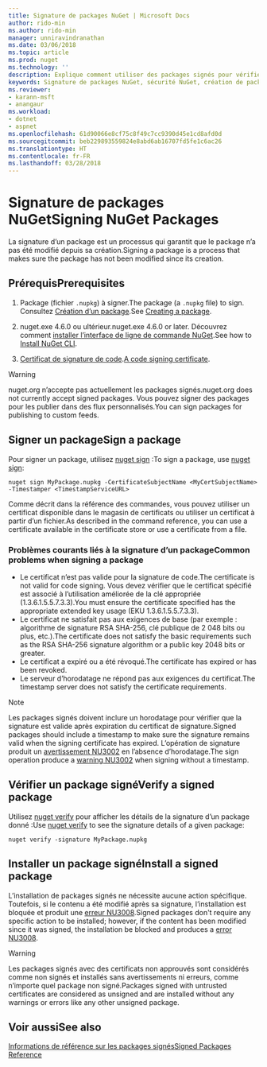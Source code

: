 ```yaml
---
title: Signature de packages NuGet | Microsoft Docs
author: rido-min
ms.author: rido-min
manager: unniravindranathan
ms.date: 03/06/2018
ms.topic: article
ms.prod: nuget
ms.technology: ''
description: Explique comment utiliser des packages signés pour vérifier l’intégrité du contenu.
keywords: Signature de packages NuGet, sécurité NuGet, création de packages signés
ms.reviewer:
- karann-msft
- anangaur
ms.workload:
- dotnet
- aspnet
ms.openlocfilehash: 61d90066e8cf75c8f49c7cc9390d45e1cd8afd0d
ms.sourcegitcommit: beb229893559824e8abd6ab16707fd5fe1c6ac26
ms.translationtype: HT
ms.contentlocale: fr-FR
ms.lasthandoff: 03/28/2018
---
```

# <a name="signing-nuget-packages"></a><span data-ttu-id="4de4b-104">Signature de packages NuGet</span><span class="sxs-lookup"><span data-stu-id="4de4b-104">Signing NuGet Packages</span></span>

<span data-ttu-id="4de4b-105">La signature d’un package est un processus qui garantit que le package n’a pas été modifié depuis sa création.</span><span class="sxs-lookup"><span data-stu-id="4de4b-105">Signing a package is a process that makes sure the package has not been modified since its creation.</span></span>

## <a name="prerequisites"></a><span data-ttu-id="4de4b-106">Prérequis</span><span class="sxs-lookup"><span data-stu-id="4de4b-106">Prerequisites</span></span>

1. <span data-ttu-id="4de4b-107">Package (fichier `.nupkg`) à signer.</span><span class="sxs-lookup"><span data-stu-id="4de4b-107">The package (a `.nupkg` file) to sign.</span></span> <span data-ttu-id="4de4b-108">Consultez [Création d’un package](creating-a-package.md).</span><span class="sxs-lookup"><span data-stu-id="4de4b-108">See [Creating a package](creating-a-package.md).</span></span>

1. <span data-ttu-id="4de4b-109">nuget.exe 4.6.0 ou ultérieur.</span><span class="sxs-lookup"><span data-stu-id="4de4b-109">nuget.exe 4.6.0 or later.</span></span> <span data-ttu-id="4de4b-110">Découvrez comment [installer l’interface de ligne de commande NuGet](../install-nuget-client-tools.md#nugetexe-cli).</span><span class="sxs-lookup"><span data-stu-id="4de4b-110">See how to [Install NuGet CLI](../install-nuget-client-tools.md#nugetexe-cli).</span></span>

1. <span data-ttu-id="4de4b-111">[Certificat de signature de code](../reference/signed-packages-reference.md#get-a-code-signing-certificate).</span><span class="sxs-lookup"><span data-stu-id="4de4b-111">[A code signing certificate](../reference/signed-packages-reference.md#get-a-code-signing-certificate).</span></span>

> [!Warning]
> <span data-ttu-id="4de4b-112">nuget.org n’accepte pas actuellement les packages signés.</span><span class="sxs-lookup"><span data-stu-id="4de4b-112">nuget.org does not currently accept signed packages.</span></span> <span data-ttu-id="4de4b-113">Vous pouvez signer des packages pour les publier dans des flux personnalisés.</span><span class="sxs-lookup"><span data-stu-id="4de4b-113">You can sign packages for publishing to custom feeds.</span></span>

## <a name="sign-a-package"></a><span data-ttu-id="4de4b-114">Signer un package</span><span class="sxs-lookup"><span data-stu-id="4de4b-114">Sign a package</span></span>

<span data-ttu-id="4de4b-115">Pour signer un package, utilisez [nuget sign](../tools/cli-ref-sign.md) :</span><span class="sxs-lookup"><span data-stu-id="4de4b-115">To sign a package, use [nuget sign](../tools/cli-ref-sign.md):</span></span>

```cli
nuget sign MyPackage.nupkg -CertificateSubjectName <MyCertSubjectName> -Timestamper <TimestampServiceURL>
```

<span data-ttu-id="4de4b-116">Comme décrit dans la référence des commandes, vous pouvez utiliser un certificat disponible dans le magasin de certificats ou utiliser un certificat à partir d’un fichier.</span><span class="sxs-lookup"><span data-stu-id="4de4b-116">As described in the command reference, you can use a certificate available in the certificate store or use a certificate from a file.</span></span>

### <a name="common-problems-when-signing-a-package"></a><span data-ttu-id="4de4b-117">Problèmes courants liés à la signature d’un package</span><span class="sxs-lookup"><span data-stu-id="4de4b-117">Common problems when signing a package</span></span>

- <span data-ttu-id="4de4b-118">Le certificat n’est pas valide pour la signature de code.</span><span class="sxs-lookup"><span data-stu-id="4de4b-118">The certificate is not valid for code signing.</span></span> <span data-ttu-id="4de4b-119">Vous devez vérifier que le certificat spécifié est associé à l’utilisation améliorée de la clé appropriée (1.3.6.1.5.5.7.3.3).</span><span class="sxs-lookup"><span data-stu-id="4de4b-119">You must ensure the certificate specified has the appropriate extended key usage (EKU 1.3.6.1.5.5.7.3.3).</span></span>
- <span data-ttu-id="4de4b-120">Le certificat ne satisfait pas aux exigences de base (par exemple : algorithme de signature RSA SHA-256, clé publique de 2 048 bits ou plus, etc.).</span><span class="sxs-lookup"><span data-stu-id="4de4b-120">The certificate does not satisfy the basic requirements such as the RSA SHA-256 signature algorithm or a public key 2048 bits or greater.</span></span>
- <span data-ttu-id="4de4b-121">Le certificat a expiré ou a été révoqué.</span><span class="sxs-lookup"><span data-stu-id="4de4b-121">The certificate has expired or has been revoked.</span></span>
- <span data-ttu-id="4de4b-122">Le serveur d’horodatage ne répond pas aux exigences du certificat.</span><span class="sxs-lookup"><span data-stu-id="4de4b-122">The timestamp server does not satisfy the certificate requirements.</span></span>

> [!Note]
> <span data-ttu-id="4de4b-123">Les packages signés doivent inclure un horodatage pour vérifier que la signature est valide après expiration du certificat de signature.</span><span class="sxs-lookup"><span data-stu-id="4de4b-123">Signed packages should include a timestamp to make sure the signature remains valid when the signing certificate has expired.</span></span> <span data-ttu-id="4de4b-124">L’opération de signature produit un [avertissement NU3002](../reference/Errors-and-Warnings.md#nu3002) en l’absence d’horodatage.</span><span class="sxs-lookup"><span data-stu-id="4de4b-124">The sign operation produce a [warning NU3002](../reference/Errors-and-Warnings.md#nu3002) when signing without a timestamp.</span></span>

## <a name="verify-a-signed-package"></a><span data-ttu-id="4de4b-125">Vérifier un package signé</span><span class="sxs-lookup"><span data-stu-id="4de4b-125">Verify a signed package</span></span>

<span data-ttu-id="4de4b-126">Utilisez [nuget verify](../tools/cli-ref-verify.md) pour afficher les détails de la signature d’un package donné :</span><span class="sxs-lookup"><span data-stu-id="4de4b-126">Use [nuget verify](../tools/cli-ref-verify.md) to see the signature details of a given package:</span></span>

```cli
nuget verify -signature MyPackage.nupkg
```

## <a name="install-a-signed-package"></a><span data-ttu-id="4de4b-127">Installer un package signé</span><span class="sxs-lookup"><span data-stu-id="4de4b-127">Install a signed package</span></span>

<span data-ttu-id="4de4b-128">L’installation de packages signés ne nécessite aucune action spécifique. Toutefois, si le contenu a été modifié après sa signature, l’installation est bloquée et produit une [erreur NU3008](../reference/Errors-and-Warnings.md#nu3008).</span><span class="sxs-lookup"><span data-stu-id="4de4b-128">Signed packages don't require any specific action to be installed; however, if the content has been modified since it was signed, the installation be blocked and produces a [error NU3008](../reference/Errors-and-Warnings.md#nu3008).</span></span>

> [!Warning]
> <span data-ttu-id="4de4b-129">Les packages signés avec des certificats non approuvés sont considérés comme non signés et installés sans avertissements ni erreurs, comme n’importe quel package non signé.</span><span class="sxs-lookup"><span data-stu-id="4de4b-129">Packages signed with untrusted certificates are considered as unsigned and are installed without any warnings or errors like any other unsigned package.</span></span>

## <a name="see-also"></a><span data-ttu-id="4de4b-130">Voir aussi</span><span class="sxs-lookup"><span data-stu-id="4de4b-130">See also</span></span>

[<span data-ttu-id="4de4b-131">Informations de référence sur les packages signés</span><span class="sxs-lookup"><span data-stu-id="4de4b-131">Signed Packages Reference</span></span>](../reference/Signed-Packages-Reference.md)
